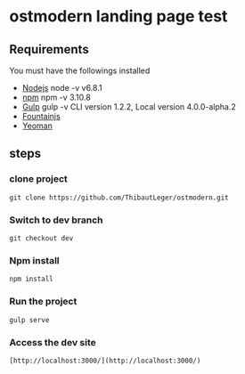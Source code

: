 # ostmodern landing page test

## Requirements
You must have the followings installed

* [Nodejs](https://nodejs.org/en/) node -v v6.8.1
* [npm](https://www.npmjs.com/) npm -v 3.10.8
* [Gulp](https://github.com/gulpjs/gulp/blob/master/docs/getting-started.md) gulp -v CLI version 1.2.2, Local version 4.0.0-alpha.2
* [Fountainjs](http://fountainjs.io/)
* [Yeoman](http://yeoman.io/)

## steps

### clone project
    git clone https://github.com/ThibautLeger/ostmodern.git

### Switch to dev branch
    git checkout dev

### Npm install
    npm install

### Run the project
    gulp serve

### Access the dev site
    [http://localhost:3000/](http://localhost:3000/)
